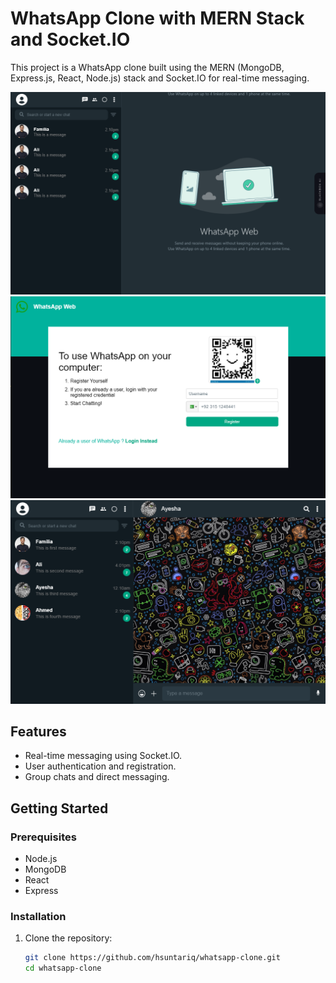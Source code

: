 # WhatsApp Clone with MERN Stack and Socket.IO

This project is a WhatsApp clone built using the MERN (MongoDB, Express.js, React, Node.js) stack and Socket.IO for real-time messaging.

![WhatsApp Clone](assets/whatsapp.PNG)
![WhatsApp Clone](assets/registration.PNG)
![WhatsApp Clone](assets/chat.PNG)

## Features

- Real-time messaging using Socket.IO.
- User authentication and registration.
- Group chats and direct messaging.

## Getting Started

### Prerequisites

- Node.js
- MongoDB
- React
- Express 

### Installation

1. Clone the repository:

   ```bash
   git clone https://github.com/hsuntariq/whatsapp-clone.git
   cd whatsapp-clone
